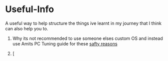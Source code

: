 # Useful-Info
A useful way to help structure the things ive learnt in my journey that I think can also help you to.

1. Why its not recommended to use someone elses custom OS and instead use Amits PC Tuning guide for these [safty reasons](#/windows/Chatgpt-rewrite.md)

2. [















